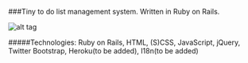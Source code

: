 ###Tiny to do list management system. 
Written in Ruby on Rails.

![alt tag](https://raw.github.com/AdamZaczek/master/todo-app/app/assets/images/togo.png)


#####Technologies: Ruby on Rails, HTML, (S)CSS, JavaScript, jQuery, Twitter Bootstrap, Heroku(to be added), I18n(to be added)
